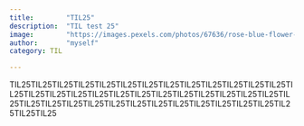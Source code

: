 ```yaml
---
title:        "TIL25"
description:  "TIL test 25"
image:        "https://images.pexels.com/photos/67636/rose-blue-flower-rose-blooms-67636.jpeg?auto=compress&cs=tinysrgb&dpr=1&w=500"
author:       "myself"
category: TIL

---
```


TIL25TIL25TIL25TIL25TIL25TIL25TIL25TIL25TIL25TIL25TIL25TIL25TIL25TIL25TIL25TIL25TIL25TIL25TIL25TIL25TIL25TIL25TIL25TIL25TIL25TIL25TIL25TIL25TIL25TIL25TIL25TIL25TIL25TIL25TIL25TIL25TIL25TIL25TIL25TIL25TIL25TIL25